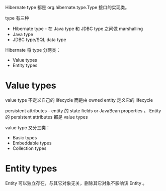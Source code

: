 Hibernate type 都是 org.hibernate.type.Type 接口的实现类。


type 有三种
- Hibernate type - 在 Java type 和 JDBC type 之间做 marshalling
- Java type
- JDBC type/SQL data type


Hibernate 将 type 分两类：
- Value types
- Entity types


# Value types
value type 不定义自己的 lifecycle 而是由 owned entity 定义它的 lifecycle


persistent attributes - entity 的 state fields or JavaBean properties 。 Entity 的 persistent attributes 都是 value types


value type 又分三类：
- Basic types
- Embeddable types
- Collection types


# Entity types
Entity 可以独立存在，与其它对象无关，删除其它对象不影响该 Entity 。
